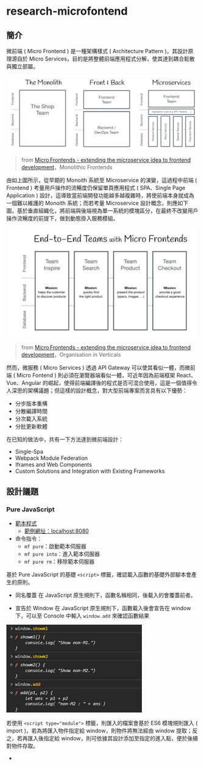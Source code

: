 # research-microfontend

## 簡介

微前端 ( Micro Frontend ) 是一種架構樣式 ( Architecture Pattern )，其設計原理源自於 Micro Services，目的是將整體前端應用程式分解，使其達到耦合鬆散與獨立部屬。

![](./doc/img/monolith-frontback-microservices.png)
> from [Micro Frontends - extending the microservice idea to frontend development](https://micro-frontends.org/)，Monolithic Frontends

由如上圖所示，從早期的 Monoith 系統至 Microservice 的演變，這過程中前端 ( Frontend ) 考量用戶操作的流暢度仍保留單頁應用程式 ( SPA、Single Page Application ) 設計，這導致當前端開發功能越多越複雜時，將使前端本身就成為一個難以維護的 Monoith 系統；而若考量 Microservice 設計概念，則應如下圖，基於垂直組織化，將前端與後端視為單一系統的模塊區分，在最終不改變用戶操作流暢度的前提下，做到動態掛入服務模組。

![](./doc/img/verticals-headline.png)
> from [Micro Frontends - extending the microservice idea to frontend development](https://micro-frontends.org/)，Organisation in Verticals

然而，微服務 ( Micro Services ) 透過 API Gateway 可以使其看似一體，而微前端 ( Micro Fontend ) 則必須在瀏覽器端看似一體，可近年因為前端框架 React、Vue、Angular 的崛起，使得前端編譯後的程式是否可混合使用，這是一個值得令人深思的架構議題；但這樣的設計概念，對大型前端專案而言具有以下優勢：

+ 分步版本重構
+ 分散編譯時間
+ 分次載入系統
+ 分批更新軟體

在已知的做法中，共有一下方法達到微前端設計：

+ Single-Spa
+ Webpack Module Federation
+ Iframes and Web Components
+ Custom Solutions and Integration with Existing Frameworks

## 設計議題

### Pure JavaScript

+ [範本程式](./app/pure)
    - [範例網址：localhost:8080](http://localhost:8080/)
+ 命令指令：
    - ```mf pure```：啟動範本伺服器
    - ```mf pure into```：進入範本伺服器
    - ```mf pure rm```：移除範本伺服器

基於 Pure JavaScript 的基礎 ```<script>``` 標籤，確認載入函數的基礎外部腳本會產生的原則。

+ 同名覆蓋
在 JavaScript 原生規則下，函數名稱相同，後載入的會覆蓋前者。

+ 宣告於 Window
在 JavaScript 原生規則下，函數載入後會宣告在 window 下，可以至 Console 中輸入 ```window.add``` 來確認函數結果

![](./doc/img/pure-demo-001.png)

若使用 ```<script type="module">``` 標籤，則匯入的檔案會基於 ES6 模塊規則匯入 ( import )，若為將匯入物件指定給 window，則物件將無法經由 window 提取；反之，若再匯入後指定給 window，則可依據其設計添加至指定的進入點，便於後續對物件存取。

+ [<script>: type attribute](https://developer.mozilla.org/en-US/docs/Web/HTML/Element/script/type)
    - [JavaScript modules - MDN](https://developer.mozilla.org/en-US/docs/Web/JavaScript/Guide/Modules)
    - [SCRIPT 標籤與模組](https://openhome.cc/zh-tw/javascript/script/module/)

![](./doc/img/pure-demo-002.png)

此外，由於匯入並指定給 Window 的方式有所差別，可以看到指定後的物件結構並不相同。

+ ```window.m1``` 是在模組檔案最尾端添加，這樣使用模組在 window 的名稱為固定
+ ```window.m2``` 是在模組匯入後由 index.html 內添加進 window，這樣使用模組在 window 的名稱可於載入後再決定

### Web component

+ [範本程式](./app/webcom)
    - [範例網址：localhost:8081](http://localhost:8081/)
+ 命令指令：
    - ```mf webcom```：啟動範本伺服器
    - ```mf webcom into```：進入範本伺服器
    - ```mf webcom rm```：移除範本伺服器

![](./doc/img/webcom-shadow-dom.png)
> from [Web Components and Types it’s Includes in LWC](https://jayakrishnasfdc.wordpress.com/2020/11/29/web-components-and-types-its-includes-in-lwc/)

Web Component 是基於 [HTMLElement](https://developer.mozilla.org/en-US/docs/Web/API/HTMLElement) 的 DOM API，以此封裝 HTML、CSS、JS 設定與行為，從而完成具有獨立可重複利用的元件；而構成其封裝，主要有三個功能：

+ Custom Elements：用於宣告繼承 HTMLElement 的類別，實際在 DOM 中的標籤名稱
+ Shadow DOM：另 HTMLElement 具有自己的 DOM Tree，並確 HTMLElement 中的 HTML、CSS、JS 僅影響自身的 DOM
+ HTML Templates：透過載入額外宣告的 HTML 樣板，替代 HTMLElement 內經由 DOM API 逐個建立的 DOM 內容

對於 Web Component 其他的功能與運用可以參考 MDN 在 [web-components-examples](https://github.com/mdn/web-components-examples/) 中的範例，而其中最主要的設計是 Shadow DOM，基於以下特性，可令其成為 [iframe](https://developer.mozilla.org/en-US/docs/Web/HTML/Element/iframe) 替代解決方案：

+ Isolated DOM：隔絕性，Shadow DOM 可視為 DOM 中的 DOM，因保有自身的 DOM Tree，使其下的 HTML、CSS、JS 可與上層的 DOM 隔離。
+ Scoped CSS：因隔絕性，Shadow DOM 中定義的 CSS 作用範圍僅限 Shadow DOM。
+ Composition：因隔絕性，Shadow DOM 內的 DOM Tree 獨立於外，因此，可基於 ```<select>```、```<form>``` 等元素構成期望的互動行為。

嚴格來說，Web Component 是 ```<script type="module">``` 的一種延伸運用，先透過 es6 模組的獨立性載入程式，在程式載入完畢後宣告自身類別對應的元素名稱，並基於其自身 Shadwo DOM 特性，做到內部獨立的特性，從而讓整個 HTML 主頁能反覆利用該元素。

而範本程式主要基於前述三功能設計：

+ ```com-1```，基於 HTMLElement 宣告類別，並新增元素至畫面
    - 本範例內宣告 ```<style>``` 於此，可以發現此處宣告的樣式影響了整體的 ```div``` 文字顏色
+ ```com-2```，基於 HTMLElement 宣告類別，並新增元素至自身的 Shadwo DOM 中
    - 本範例內宣告 ```<style>``` 於此，可以可以發現此處宣告的樣式僅影響了 Shadow DOM 中的 ```div``` 文字顏色
+ ```com-3```，基於 HTMLElement 宣告類別，並將外部的 HTML 樣式添加自 Shadwo DOM 中

### Webpack

+ [範本程式](./app/webpack)
    - [範例網址：localhost:8082](http://localhost:8082/)
+ 命令指令：
    - ```mf webpack```：啟動範本伺服器，伺服器內容來源於編譯 Webpack 專案
    - ```mf webpack rm```：移除範本伺服器
    - ```mf webpack dev```：啟動開發環境容器，並以 bash 進入容器內
    - ```mf webpack serve```：啟動 Webpack 開發伺服器
    - ```mf webpack dev```：編譯 Webpack 專案

基於 Webpack 進行 JavaScript 封裝，本質上，藉由 Webpack 的封裝並未於直接撰寫有何差別，只是 Webpack 可提供諸如開發伺服器、JS 與 CSS 整合與壓縮，這些常用的開發工具與產品化處理流程；若配合 Webpack 的 [Multiple Entry Points](https://webpack.js.org/concepts/output/#multiple-entry-points)，可針對各個 Web Component 進行編譯與獨立輸出，並自動合併至 HTML 主頁中。

### Multiple Frontend Framework

基於不同前端框架的範本建立

+ [範本程式](./app/mff)
    - [範例網址：localhost:8083](http://localhost:8083/)
+ 命令指令：
    - ```mf mff```：啟動範本伺服器，伺服器內容來源於編譯 Webpack 專案
    - ```mf mff rm```：移除範本伺服器

### Webpack Module Federation

基於 Webpack Module Federation 設計原理，建立不同前端框架的範本混用：

+ 基礎封裝 base 與存取原則
    + 模組登記、搜尋、取回方式
+ 基於框架的 web component
    + React 不同版本
    + React、Vue、Angular 框架混用

其設計應注意以下可能問題：

+ 多個封裝、分次載入運作
+ 一個頁面動態載入多個框架程式是否會有 JS 衝突
+ 如何正確呼叫到指定框架的內容

### Single-Spa

基於前述範本，使用 Single-Spa 框架。

## 文獻

+ [A Comprehensive Guide to Micro Frontend Architecture](https://medium.com/appfoster/a-comprehensive-guide-to-micro-frontend-architecture-cc0e31e0c053)
    - [Web Components - MDN ](https://developer.mozilla.org/en-US/docs/Web/API/Web_components)
        + [Micro Frontends - extending the microservice idea to frontend development](https://micro-frontends.org/)
        + [web-components-examples - MDN Github](https://github.com/mdn/web-components-examples/)
        + [Styling a Web Component](https://css-tricks.com/styling-a-web-component/)
        + [Web Component 學習筆記](https://johnnywang1994.github.io/book/articles/js/web-component.html)
        + [Shadow DOM ：獨立的Web組件](https://www.gss.com.tw/blog/shadow-dom-%EF%BC%9A%E7%8D%A8%E7%AB%8B%E7%9A%84web%E7%B5%84%E4%BB%B6)
        + iframe vs web component
            - [iFrames and Web Components | Thoughtful technologies](https://www.factorial.io/en/blog/building-towards-reusable-modular-web-iframes-and-web-components)
            - [Removing iframe and Switching to Web Component for the Most Popular PDF Viewer](https://apryse.com/blog/replacing-iframe-to-web-component)
    - [HTML <iframe> Tag - w3schools](https://www.w3schools.com/tags/tag_iframe.ASP)
        + [The Strengths and Benefits of Micro Frontends](https://www.toptal.com/front-end/micro-frontends-strengths-benefits)
    - [Module Federation - Webpack](https://webpack.js.org/concepts/module-federation/)
        + [微服務很夯，那你有聽過微前端嗎？初探 Micro Frontends 程式架構](https://medium.com/starbugs/e0a8469be601)
        + [[architecture] Micro-Frontends](https://pjchender.dev/system-design-and-architecture/architecture-udemy-microfrontend/)
+ [single-spa](https://single-spa.js.org/)
    - [Concept: Microfrontends](https://single-spa.js.org/docs/microfrontends-concept/)
